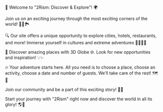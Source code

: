 🚀 Welcome to "2Rism: Discover & Explore"! 🌍

Join us on an exciting journey through the most exciting corners of the world! 🌄🌊🏞️

🔍 Our site offers a unique opportunity to explore cities, hotels, restaurants, and more! Immerse yourself in cultures and extreme adventures 🌆🍔🚴‍♂️

🌟 Discover amazing places with 3D Globe 🌐. Look for new opportunities and inspiration! 💡✨

🔥 Your adventure starts here. All you need is to choose a place, choose an activity, choose a date and number of guests. We'll take care of the rest! 🗺️🎉

Join our community and be a part of this exciting story! 🌟🤝

Start your journey with "2Rism" right now and discover the world in all its glory! 🌎🌈
